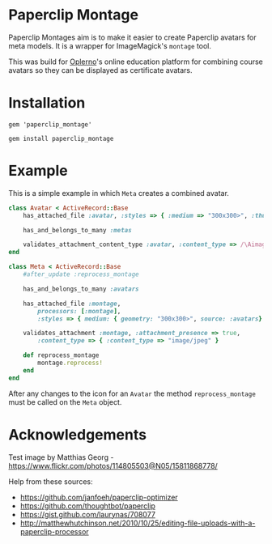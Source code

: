 
Paperclip Montage
=================

Paperclip Montages aim is to make it easier to create Paperclip avatars for meta models. It is a wrapper for ImageMagick's `montage` tool.

This was build for [Oplerno](http://www.oplerno.com/)'s online education platform for combining course avatars so they can be displayed as certificate avatars.

Installation
============

```
gem 'paperclip_montage'
```

```
gem install paperclip_montage
```

Example
=======

This is a simple example in which `Meta` creates a combined avatar. 

```ruby
class Avatar < ActiveRecord::Base
	has_attached_file :avatar, :styles => { :medium => "300x300>", :thumb => "100x100>" }

	has_and_belongs_to_many :metas

	validates_attachment_content_type :avatar, :content_type => /\Aimage\/.*\Z/
end
```

```ruby
class Meta < ActiveRecord::Base
	#after_update :reprocess_montage

	has_and_belongs_to_many :avatars

	has_attached_file :montage,
		processors: [:montage],
		:styles => { medium: { geometry: "300x300>", source: :avatars} , thumb: { geometry: "100x100>" } }

	validates_attachment :montage, :attachment_presence => true,
		:content_type => { :content_type => "image/jpeg" }

	def reprocess_montage
		montage.reprocess!
	end
end
```

After any changes to the icon for an `Avatar` the method `reprocess_montage` must be called on the `Meta` object.


Acknowledgements
================
Test image by Matthias Georg - https://www.flickr.com/photos/114805503@N05/15811868778/ 

Help from these sources:
* https://github.com/janfoeh/paperclip-optimizer
* https://github.com/thoughtbot/paperclip
* https://gist.github.com/laurynas/708077
* http://matthewhutchinson.net/2010/10/25/editing-file-uploads-with-a-paperclip-processor
